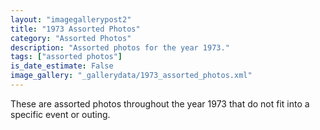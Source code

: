 ```yaml
---
layout: "imagegallerypost2"
title: "1973 Assorted Photos"
category: "Assorted Photos"
description: "Assorted photos for the year 1973."
tags: ["assorted photos"]
is_date_estimate: False
image_gallery: "_gallerydata/1973_assorted_photos.xml"
---
```


These are assorted photos throughout the year 1973 that do not fit into a specific
event or outing.

